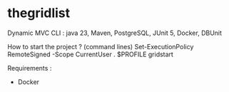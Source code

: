 # thegridlist
Dynamic  MVC CLI  : java 23, Maven, PostgreSQL, JUnit 5, Docker, DBUnit

How to start the project ? (command lines)
Set-ExecutionPolicy RemoteSigned -Scope CurrentUser
. $PROFILE
gridstart

Requirements :
- Docker